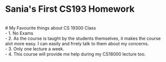 # Sania's First CS193 Homework
<br>
# My Favourite things about CS 19300 Class
<br>
- 1. No Exams
<br>
- 2. As the course is taught by the students themselves, it makes the course alot more easy. I can easily and frrely talk to them about my concerns.
<br>
- 3. Only one lecture a week.
<br>
- 4. This course will provide me help during my CS18000 lecture too.
